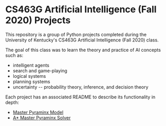 # CS463G Artificial Intelligence (Fall 2020) Projects

This repository is a group of Python projects completed during the University of Kentucky's CS463G Artificial Intelligence (Fall 2020) class.

The goal of this class was to learn the theory and practice of AI concepts such as:
- intelligent agents
- search and game-playing
- logical systems
- planning systems
- uncertainty -- probability theory, inference, and decision theory

Each project has an associated README to describe its functionality in depth:
- [Master Pyraminx Model](./MasterPyraminxModel/README.md)
- [A* Master Pyraminx Solver](./AStarPyraminxSolver/README.md)

